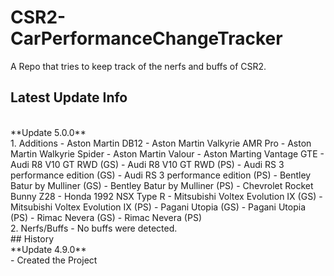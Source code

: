 # CSR2-CarPerformanceChangeTracker
A Repo that tries to keep track of the nerfs and buffs of CSR2.

## Latest Update Info
<br>
**Update 5.0.0**
<br>
1. Additions
- Aston Martin DB12
- Aston Martin Valkyrie AMR Pro
- Aston Martin Walkyrie Spider
- Aston Martin Valour
- Aston Marting Vantage GTE
- Audi R8 V10 GT RWD (GS)
- Audi R8 V10 GT RWD (PS)
- Audi RS 3 performance edition (GS)
- Audi RS 3 performance edition (PS)
- Bentley Batur by Mulliner (GS)
- Bentley Batur by Mulliner (PS)
- Chevrolet Rocket Bunny Z28
- Honda 1992 NSX Type R
- Mitsubishi Voltex Evolution IX (GS)
- Mitsubishi Voltex Evolution IX (PS)
- Pagani Utopia (GS)
- Pagani Utopia (PS)
- Rimac Nevera (GS)
- Rimac Nevera (PS)
<br>
2. Nerfs/Buffs
- No buffs were detected.
<br>
## History
<br>
**Update 4.9.0**
<br>
 - Created the Project
<br>